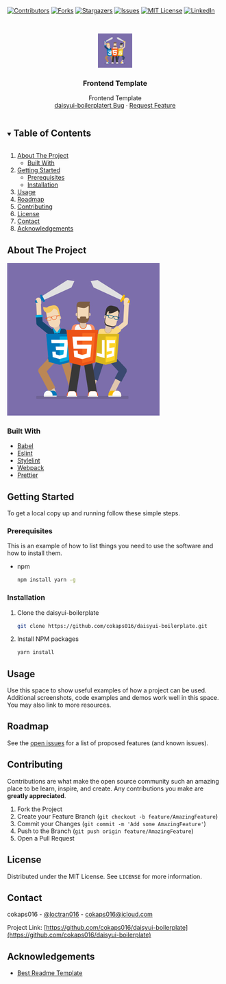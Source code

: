 <!--
*** To avoid retyping too much info. Do a search and replace for the following:
*** cokaps016, daisyui-boilerplate, twitter_handle, cokaps016@icloud.com, Frontend Template, project_description
-->

<!-- PROJECT SHIELDS -->
<!--
*** I'm using markdown "reference style" links for readability.
*** Reference links are enclosed in brackets [ ] instead of parentheses ( ).
*** See the bottom of this document for the declaration of the reference variables
*** for contributors-url, forks-url, etc. This is an optional, concise syntax you may use.
*** https://www.markdownguide.org/basic-syntax/#reference-style-links
-->
<!-- markdownlint-disable MD041 MD033 MD030-->

[![Contributors][contributors-shield]][contributors-url]
[![Forks][forks-shield]][forks-url]
[![Stargazers][stars-shield]][stars-url]
[![Issues][issues-shield]][issues-url]
[![MIT License][license-shield]][license-url]
[![LinkedIn][linkedin-shield]][linkedin-url]

<!-- PROJECT LOGO -->
<br />
<p align="center">
  <a href="https://github.com/cokaps016/daisyui-boilerplate">
    <img src="logo.jpg" alt="Logo" width="80" height="80">
  </a>

  <h3 align="center">Frontend Template</h3>

  <p align="center">
    Frontend Template
    <br />
    <a href="https://github.com/cokaps016/daisyui-boilerplate/issues">daisyui-boilerplatert Bug</a>
    ·
    <a href="https://github.com/cokaps016/daisyui-boilerplate/issues">Request Feature</a>
  </p>
</p>

<!-- TABLE OF CONTENTS -->
<details open="open">
  <summary><h2 style="display: inline-block">Table of Contents</h2></summary>
  <ol>
    <li>
      <a href="#about-the-project">About The Project</a>
      <ul>
        <li><a href="#built-with">Built With</a></li>
      </ul>
    </li>
    <li>
      <a href="#getting-started">Getting Started</a>
      <ul>
        <li><a href="#prerequisites">Prerequisites</a></li>
        <li><a href="#installation">Installation</a></li>
      </ul>
    </li>
    <li><a href="#usage">Usage</a></li>
    <li><a href="#roadmap">Roadmap</a></li>
    <li><a href="#contributing">Contributing</a></li>
    <li><a href="#license">License</a></li>
    <li><a href="#contact">Contact</a></li>
    <li><a href="#acknowledgements">Acknowledgements</a></li>
  </ol>
</details>

<!-- ABOUT THE PROJECT -->

## About The Project

![Product Name Screen Shot](logo.jpg)

### Built With

-   [Babel](https://babeljs.io/)
-   [Eslint](https://eslint.org/)
-   [Stylelint](https://stylelint.io/)
-   [Webpack](https://webpack.js.org/)
-   [Prettier](https://prettier.io/)

<!-- GETTING STARTED -->

## Getting Started

To get a local copy up and running follow these simple steps.

### Prerequisites

This is an example of how to list things you need to use the software and how to install them.

-   npm

    ```sh
    npm install yarn -g
    ```

### Installation

1. Clone the daisyui-boilerplate

    ```sh
    git clone https://github.com/cokaps016/daisyui-boilerplate.git
    ```

2. Install NPM packages

    ```sh
    yarn install
    ```

<!-- USAGE EXAMPLES -->

## Usage

Use this space to show useful examples of how a project can be used. Additional screenshots, code examples and demos work well in this space. You may also link to more resources.

## Roadmap

See the [open issues](https://github.com/cokaps016/daisyui-boilerplate/issues) for a list of proposed features (and known issues).

<!-- CONTRIBUTING -->

## Contributing

Contributions are what make the open source community such an amazing place to be learn, inspire, and create. Any contributions you make are **greatly appreciated**.

1. Fork the Project
2. Create your Feature Branch (`git checkout -b feature/AmazingFeature`)
3. Commit your Changes (`git commit -m 'Add some AmazingFeature'`)
4. Push to the Branch (`git push origin feature/AmazingFeature`)
5. Open a Pull Request

<!-- LICENSE -->

## License

Distributed under the MIT License. See `LICENSE` for more information.

<!-- CONTACT -->

## Contact

cokaps016 - [@loctran016](https://twitter.com/loctran016) - cokaps016@icloud.com

Project Link: [https://github.com/cokaps016/daisyui-boilerplate](https://github.com/cokaps016/daisyui-boilerplate)

<!-- ACKNOWLEDGEMENTS -->

## Acknowledgements

-   [Best Readme Template](https://github.com/othneildrew/Best-README-Template)

<!-- MARKDOWN LINKS & IMAGES -->
<!-- https://www.markdownguide.org/basic-syntax/#reference-style-links -->

[contributors-shield]: https://img.shields.io/github/contributors/cokaps016/daisyui-boilerplate.svg?style=for-the-badge
[contributors-url]: https://github.com/cokaps016/daisyui-boilerplate/graphs/contributors
[forks-shield]: https://img.shields.io/github/forks/cokaps016/daisyui-boilerplate.svg?style=for-the-badge
[forks-url]: https://github.com/cokaps016/daisyui-boilerplate/network/members
[stars-shield]: https://img.shields.io/github/stars/cokaps016/daisyui-boilerplate.svg?style=for-the-badge
[stars-url]: https://github.com/cokaps016/daisyui-boilerplate/stargazers
[issues-shield]: https://img.shields.io/github/issues/cokaps016/daisyui-boilerplate.svg?style=for-the-badge
[issues-url]: https://github.com/cokaps016/daisyui-boilerplate/issues
[license-shield]: https://img.shields.io/github/license/cokaps016/daisyui-boilerplate.svg?style=for-the-badge
[license-url]: https://github.com/cokaps016/daisyui-boilerplate/blob/master/LICENSE.txt
[linkedin-shield]: https://img.shields.io/badge/-LinkedIn-black.svg?style=for-the-badge&logo=linkedin&colorB=555
[linkedin-url]: https://linkedin.com/in/cokaps016
